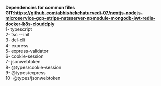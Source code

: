 **Dependencies for common files**  
**GIT:https://github.com/abhishekchaturvedi-07/nextjs-nodejs-microservice-gcp-stripe-natsserver-npmodule-mongodb-jwt-redis-docker-k8s-clouddply**  
1- typescript  
2- tsc --init  
3- del-cli  
4- express   
5- express-validator   
6- cookie-session   
7- jsonwebtoken   
8- @types/cookie-session   
9- @types/express   
10- @types/jsonwebtoken  
